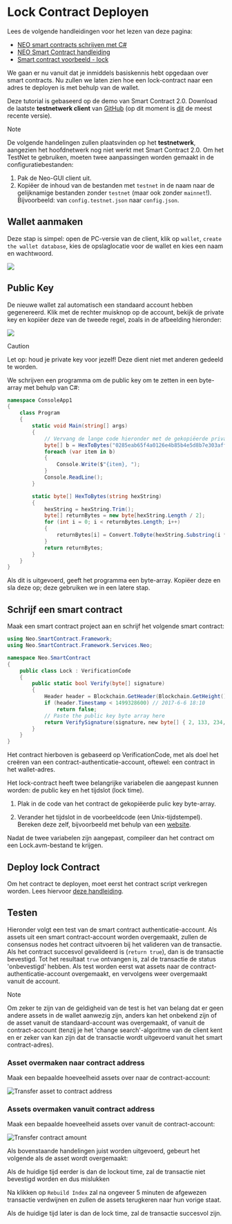 # Lock Contract Deployen

Lees de volgende handleidingen voor het lezen van deze pagina:
- [NEO smart contracts schrijven met C#](../getting-started-csharp.md)
- [NEO Smart Contract handleiding](../tutorial.md)
- [Smart contract voorbeeld - lock](Lock.md)

We gaan er nu vanuit dat je inmiddels basiskennis hebt opgedaan over smart contracts. Nu zullen we laten zien hoe een lock-contract naar een adres te deployen is met behulp van de wallet.

Deze tutorial is gebaseerd op de demo van Smart Contract 2.0. Download de laatste **testnetwerk client** van [GitHub](https://github.com/neo-project/neo-gui/releases) (op dit moment is [dit](https://github.com/neo-project/neo-gui/releases/tag/v2.3.2) de meest recente versie).

> [!Note]
> De volgende handelingen zullen plaatsvinden op het **testnetwerk**, aangezien het hoofdnetwerk nog niet werkt met Smart Contract 2.0.
> Om het TestNet te gebruiken, moeten twee aanpassingen worden gemaakt in de configuratiebestanden:
1. Pak de Neo-GUI client uit.
2. Kopiëer de inhoud van de bestanden met `testnet` in de naam naar de gelijknamige bestanden zonder `testnet` (maar ook zonder `mainnet`!). Bijvoorbeeld: van `config.testnet.json` naar `config.json`.

## Wallet aanmaken

Deze stap is simpel: open de PC-versie van de client, klik op `wallet`, `create the wallet database`, kies de opslaglocatie voor de wallet en kies een naam en wachtwoord.

![](/assets/lock2_1.png)

## Public Key

De nieuwe wallet zal automatisch een standaard account hebben gegenereerd. Klik met de rechter muisknop op de account, bekijk de private key en kopiëer deze van de tweede regel, zoals in de afbeelding hieronder:

![](/assets/lock2_2.png)

> [!Caution]
> Let op: houd je private key voor jezelf! Deze dient niet met anderen gedeeld te worden.

We schrijven een programma om de public key om te zetten in een byte-array met behulp van C#:

```c#
namespace ConsoleApp1
{
    class Program
    {
        static void Main(string[] args)
        {
            // Vervang de lange code hieronder met de gekopiëerde private key
            byte[] b = HexToBytes("0285eab65f4a0126e4b85b4e5d8b7e303aff7efb360d595f2e3189bb90487ad5aa");
            foreach (var item in b)
            {
                Console.Write($"{item}, ");
            }
            Console.ReadLine();
        }

        static byte[] HexToBytes(string hexString)
        {
            hexString = hexString.Trim();
            byte[] returnBytes = new byte[hexString.Length / 2];
            for (int i = 0; i < returnBytes.Length; i++)
            {
                returnBytes[i] = Convert.ToByte(hexString.Substring(i * 2, 2), 16);
            }
            return returnBytes;
        }
    }
}
```

Als dit is uitgevoerd, geeft het programma een byte-array. Kopiëer deze en sla deze op; deze gebruiken we in een latere stap.

## Schrijf een smart contract

Maak een smart contract project aan en schrijf het volgende smart contract:

```c#
using Neo.SmartContract.Framework;
using Neo.SmartContract.Framework.Services.Neo;

namespace Neo.SmartContract
{
    public class Lock : VerificationCode
    {
        public static bool Verify(byte[] signature)
        {
            Header header = Blockchain.GetHeader(Blockchain.GetHeight());
            if (header.Timestamp < 1499328600) // 2017-6-6 18:10
                return false;
            // Paste the public key byte array here
            return VerifySignature(signature，new byte[] { 2, 133, 234, 182, 95, 74, 1, 38, 228, 184, 91, 78, 93, 139, 126, 48, 58, 255, 126, 251, 54, 13, 89, 95, 46, 49, 137, 187, 144, 72, 122, 213, 170 });
        }
    }
}
```

Het contract hierboven is gebaseerd op VerificationCode, met als doel het creëren van een contract-authenticatie-account, oftewel: een contract in het wallet-adres.

Het lock-contract heeft twee belangrijke variabelen die aangepast kunnen worden: de public key en het tijdslot (lock time).

1. Plak in de code van het contract de gekopiëerde pulic key byte-array.

2. Verander het tijdslot in de voorbeeldcode (een Unix-tijdstempel). Bereken deze zelf, bijvoorbeeld met behulp van een [website](https://unixtime.51240.com/).

Nadat de twee variabelen zijn aangepast, compileer dan het contract om een Lock.avm-bestand te krijgen.

## Deploy lock Contract

Om het contract te deployen, moet eerst het contract script verkregen worden. Lees hiervoor [deze handleiding](verify.md).


## Testen

Hieronder volgt een test van de smart contract authenticatie-account. Als assets uit een smart contract-account worden overgemaakt, zullen de consensus nodes het contract uitvoeren bij het valideren van de transactie. Als het contract succesvol gevalideerd is (`return true`), dan is de transactie bevestigd. Tot het resultaat `true` ontvangen is, zal de transactie de status 'onbevestigd' hebben. Als test worden eerst wat assets naar de contract-authenticatie-account overgemaakt, en vervolgens weer overgemaakt vanuit de account.

> [!Note]
> Om zeker te zijn van de geldigheid van de test is het van belang dat er geen andere assets in de wallet aanwezig zijn, anders kan het onbekend zijn of de asset vanuit de standaard-account was overgemaakt, of vanuit de contract-account (tenzij je het 'change search'-algoritme van de client kent en er zeker van kan zijn dat de transactie wordt uitgevoerd vanuit het smart contract-adres).

### Asset overmaken naar contract address

Maak een bepaalde hoeveelheid assets over naar de contract-account:

![Transfer asset to contract address](/assets/verify_9.png)

### Assets overmaken vanuit contract address

Maak een bepaalde hoeveelheid assets over vanuit de contract-account:

![Transfer contract amount](/assets/lock2_11.png)

Als bovenstaande handelingen juist worden uitgevoerd, gebeurt het volgende als de asset wordt overgemaakt:

Als de huidige tijd eerder is dan de lockout time, zal de transactie niet bevestigd worden en dus mislukken

Na klikken op `Rebuild Index` zal na ongeveer 5 minuten de afgewezen transactie verdwijnen en zullen de assets terugkeren naar hun vorige staat.

Als de huidige tijd later is dan de lock time, zal de transactie succesvol zijn.
